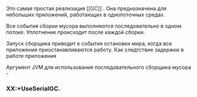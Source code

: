 Это самая простая реализация [[GC]] . Она предназначена для небольших приложений, работающих в однопоточных средах.

Все события сборки мусора выполняются последовательно в одном потоке. Уплотнение происходит после каждой сборки.

Запуск сборщика приводит к события остановки мира, когда все приложения приостанавливаются работу.  Как следтствие задержки в работе приложения

Аргумент JVM для использования последовательного сборщика мусора -

### XX:+UseSerialGC.